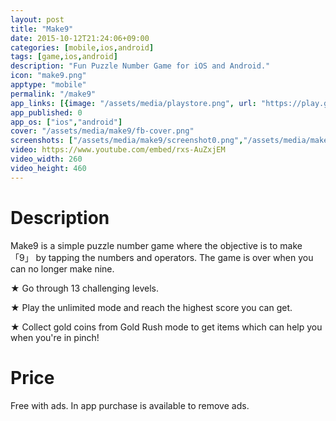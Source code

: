 ```yaml
---
layout: post
title: "Make9"
date: 2015-10-12T21:24:06+09:00
categories: [mobile,ios,android]
tags: [game,ios,android]
description: "Fun Puzzle Number Game for iOS and Android."
icon: "make9.png"
apptype: "mobile"
permalink: "/make9"
app_links: [{image: "/assets/media/playstore.png", url: "https://play.google.com/store/apps/details?id=com.delightfuldev.make9", published: 1}, {image: "/assets/media/app_store.png",  url: "https://itunes.apple.com/us/app/make9/id1044061338?ls=1&mt=8", coming_soon_image: "/assets/media/app_store_coming_soon.png", published: 0}]
app_published: 0
app_os: ["ios","android"]
cover: "/assets/media/make9/fb-cover.png"
screenshots: ["/assets/media/make9/screenshot0.png","/assets/media/make9/screenshot1.png","/assets/media/make9/screenshot2.png","/assets/media/make9/screenshot3.png","/assets/media/make9/screenshot4.png"]
video: https://www.youtube.com/embed/rxs-AuZxjEM
video_width: 260
video_height: 460
---
```


# Description

Make9 is a simple puzzle number game where the objective is to make 「9」 by tapping the numbers and operators. The game is over when you can no longer make nine.

★ Go through 13 challenging levels.

★ Play the unlimited mode and reach the highest score you can get.

★ Collect gold coins from Gold Rush mode to get items which can help you when you're in pinch!

# Price

Free with ads. In app purchase is available to remove ads.
